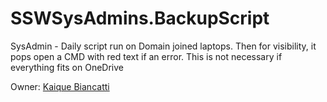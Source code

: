 # SSWSysAdmins.BackupScript
SysAdmin - Daily script run on Domain joined laptops.  Then for visibility, it pops open a CMD with red text if an error.  This is not necessary if everything fits on OneDrive

Owner: [Kaique Biancatti](https://www.ssw.com.au/people/kaique-biancatti)

